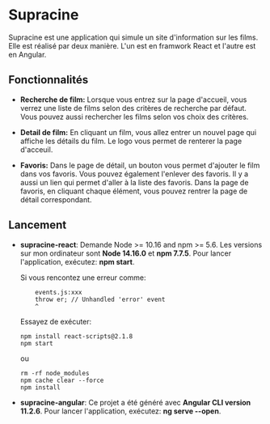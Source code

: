 # Supracine

Supracine est une application qui simule un site d'information sur les films. Elle est réalisé par deux manière. L'un est en framwork React et l'autre est en Angular.

## Fonctionnalités

- **Recherche de film:** Lorsque vous entrez sur la page d'accueil, vous verrez une liste de films selon des critères de recherche par défaut. Vous pouvez aussi rechercher les films selon vos choix des critères.

- **Detail de film:** En cliquant un film, vous allez entrer un nouvel page qui affiche les détails du film. Le logo vous permet de renterer la page d'acceuil.

- **Favoris:** Dans le page de détail, un bouton vous permet d'ajouter le film dans vos favoris. Vous pouvez également l'enlever des favoris. Il y a aussi un lien qui permet d'aller à la liste des favoris. Dans la page de favoris, en cliquant chaque élément, vous pouvez rentrer la page de détail correspondant.

## Lancement

- **supracine-react**: Demande Node >= 10.16 and npm >= 5.6. Les versions sur mon ordinateur sont **Node 14.16.0** et **npm 7.7.5**. Pour lancer l'application, exécutez: **npm start**.

    Si vous rencontez une erreur comme:
    ```
        events.js:xxx
        throw er; // Unhandled 'error' event
        ^
    ```
    Essayez de exécuter:

    ```
    npm install react-scripts@2.1.8
    npm start
    ```

    ou

    ```
    rm -rf node_modules
    npm cache clear --force
    npm install
    ```

- **supracine-angular**: Ce projet a été généré avec **Angular CLI version 11.2.6**. Pour lancer l'application, exécutez: **ng serve --open**.